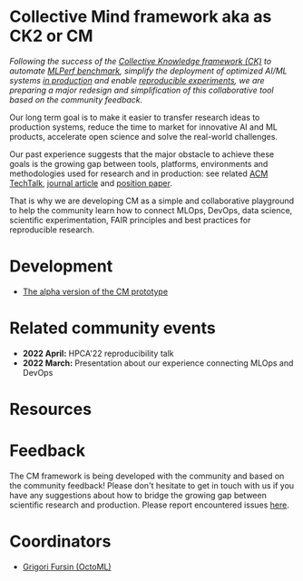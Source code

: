 # Collective Mind framework aka as CK2 or CM

*Following the success of the [Collective Knowledge framework (CK)](https://github.com/mlcommons/ck)
to automate [MLPerf benchmark](https://github.com/mlcommons/ck/tree/master/docs/mlperf-automation), 
simplify the deployment of optimized AI/ML systems [in production](https://cKnowledge.org/partners.html)
and enable [reproducible experiments](https://cTuning.org/ae), 
we are preparing a major redesign and simplification of this collaborative tool based on the community feedback.*

Our long term goal is to make it easier to transfer research ideas to production systems,
reduce the time to market for innovative AI and ML products,
accelerate open science and solve the real-world challenges.

Our past experience suggests that the major obstacle to achieve these goals 
is the growing gap between tools, platforms, environments 
and methodologies used for research and in production: 
see related [ACM TechTalk]( https://www.youtube.com/watch?v=7zpeIVwICa4 ),
[journal article]( https://arxiv.org/pdf/2011.01149.pdf ) 
and [position paper]( https://arxiv.org/pdf/2006.07161.pdf ).

That is why we are developing CM as a simple and collaborative playground 
to help the community learn how to connect MLOps, DevOps, data science, 
scientific experimentation, FAIR principles and best practices for reproducible research.

# Development

* [The alpha version of the CM prototype](https://github.com/octoml/cm/tree/mvp)


# Related community events

* **2022 April:** HPCA'22 reproducibility talk
* **2022 March:** Presentation about our experience connecting MLOps and DevOps



# Resources



# Feedback

The CM framework is being developed with the community and based on the community feedback! 
Please don't hesitate to get in touch with us if you have any suggestions about how to
bridge the growing gap between scientific research and production.
Please report encountered issues [here](https://github.com/octoml/cm/issues).

# Coordinators

* [Grigori Fursin (OctoML)](https://cKnowledge.io/@gfursin)
